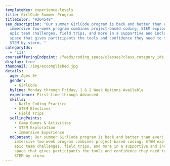 ```yaml
---
templateKey: experience-levels
title: GirlCode Summer Program
titleColor: "#264548"
seo_description: "Our summer GirlCode program is back and better than ever! This
  immersive two-week program combines project-based coding, STEM exploration,
  epic team challenges, field trips, and more in a supportive and inclusive
  space that gives participants the tools and confidence they need to take on
  STEM by storm. "
categoryIds:
  - "111"
courseOfferingEndpoint: /feeds/coding_space/classes?class_category_ids[]=111
display: true
thumbnail: /img/accomplished.jpg
details:
  age: Ages 8+
  gender:
    - GirlCode
  byline: Monday through Friday, 1 & 2 Week Options Available
  experience: First-time through Advanced
  skills:
    - Daily Coding Practice
    - STEM Electives
    - Field Trips
  sellingPoints:
    - Camp Games & Activities
    - STEM Exploration
    - Immersive Experience
  mdContent: Our summer GirlCode program is back and better than ever! This
    immersive two-week program combines project-based coding, STEM exploration,
    epic team challenges, field trips, and more in a supportive and inclusive
    space that gives participants the tools and confidence they need to take on
    STEM by storm.
---
```

